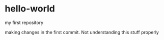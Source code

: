 # hello-world
my first repository

making changes in the first commit.
Not understanding this stuff properly
